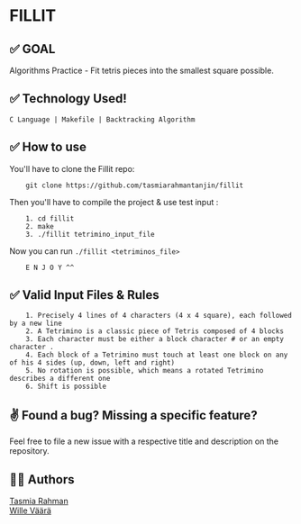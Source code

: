 # FILLIT

## ✅ GOAL

Algorithms Practice - Fit tetris pieces into the smallest square possible.

## ✅ Technology Used!
<code>C Language | Makefile | Backtracking Algorithm</code>

## ✅ How to use

You'll have to clone the Fillit repo:

        git clone https://github.com/tasmiarahmantanjin/fillit

Then you'll have to compile the project & use test input :

        1. cd fillit
        2. make
		3. ./fillit tetrimino_input_file
        
Now you can run <code>./fillit <tetriminos_file></code>

        E N J O Y ^^
        
## ✅ Valid Input Files & Rules
		1. Precisely 4 lines of 4 characters (4 x 4 square), each followed by a new line
		2. A Tetrimino is a classic piece of Tetris composed of 4 blocks
		3. Each character must be either a block character # or an empty character .
		4. Each block of a Tetrimino must touch at least one block on any of his 4 sides (up, down, left and right)
		5. No rotation is possible, which means a rotated Tetrimino describes a different one
		6. Shift is possible

## ✌ Found a bug? Missing a specific feature?

Feel free to file a new issue with a respective title and description on the repository.

## 🙋‍♀️ Authors

[Tasmia Rahman](https://github.com/tasmiarahmantanjin)
<br>
[Wille Väärä](https://profile.intra.42.fr/users/wvaara)